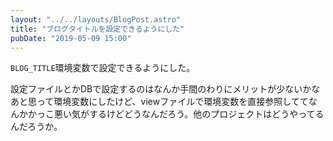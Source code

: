 ```yaml
---
layout: "../../layouts/BlogPost.astro"
title: "ブログタイトルを設定できるようにした"
pubDate: "2019-05-09 15:00"
---
```

`BLOG_TITLE`環境変数で設定できるようにした。

設定ファイルとかDBで設定するのはなんか手間のわりにメリットが少ないかなあと思って環境変数にしたけど、viewファイルで環境変数を直接参照しててなんかかっこ悪い気がするけどどうなんだろう。他のプロジェクトはどうやってるんだろうか。
